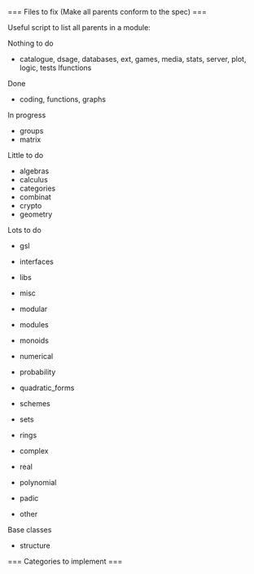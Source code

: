 === Files to fix (Make all parents conform to the spec) ===

Useful script to list all parents in a module: 

Nothing to do
 * catalogue, dsage, databases, ext, games, media, stats, server, plot, logic, tests lfunctions


Done
 * coding, functions, graphs

In progress
 * groups
 * matrix

Little to do

 * algebras
 * calculus
 * categories
 * combinat
 * crypto
 * geometry

Lots to do

 * gsl
 * interfaces
 * libs
 * misc
 * modular
 * modules
 * monoids
 * numerical
 * probability
 * quadratic_forms
 * schemes
 * sets

 * rings
  * complex
  * real
  * polynomial
  * padic
  * other

Base classes
 * structure


=== Categories to implement ===
